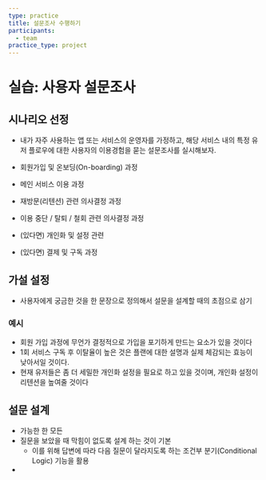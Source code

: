 ```yaml
---
type: practice
title: 설문조사 수행하기
participants:
  - team
practice_type: project
---
```


# 실습: 사용자 설문조사

## 시나리오 선정

- 내가 자주 사용하는 앱 또는 서비스의 운영자를 가정하고, 해당 서비스 내의 특정 유저 플로우에 대한 사용자의 이용경험을 묻는 설문조사를 실시해보자.

- 회원가입 및 온보딩(On-boarding) 과정
- 메인 서비스 이용 과정
- 재방문(리텐션) 관련 의사결정 과정
- 이용 중단 / 탈퇴 / 철회 관련 의사결정 과정
- (있다면) 개인화 및 설정 관련
- (있다면) 결제 및 구독 과정

## 가설 설정

- 사용자에게 궁금한 것을 한 문장으로 정의해서 설문을 설계할 때의 초점으로 삼기

### 예시

- 회원 가입 과정에 무언가 결정적으로 가입을 포기하게 만드는 요소가 있을 것이다
- 1회 서비스 구독 후 이탈율이 높은 것은 플랜에 대한 설명과 실제 체감되는 효능이 낮아서일 것이다.
- 현재 유저들은 좀 더 세밀한 개인화 설정을 필요로 하고 있을 것이며, 개인화 설정이 리텐션을 높여줄 것이다

## 설문 설계

- 가능한 한 모든 
- 질문을 보았을 때 막힘이 없도록 설계 하는 것이 기본
	- 이를 위해 답변에 따라 다음 질문이 달라지도록 하는 조건부 분기(Conditional Logic) 기능을 활용
- 